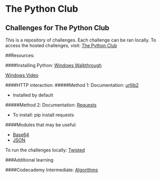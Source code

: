 # The Python Club

## Challenges for The Python Club

This is a repository of challenges. Each challenge can be ran locally. To access the hosted challenges, visit: [The Python Club](http://thepythonclub.org/)

##Resources:

####Installing Python:
[Windows Walkthrough](http://docs.python-guide.org/en/latest/starting/install/win.html)

[Windows Video](http://www.youtube.com/watch?v=L5t5U0XnSew)

####HTTP interaction:
#####Method 1:
Documentation: [urllib2](http://www.pythonforbeginners.com/python-on-the-web/how-to-use-urllib2-in-python/)
* Installed by default

#####Method 2:
Documentation: [Requests](http://python-requests.org/)
* To install: pip install requests

####Modules that may be useful:
* [Base64](http://docs.python.org/2/library/base64.html)
* [JSON](http://docs.python.org/2/library/json.html)

To run the challenges locally: [Twisted](http://twistedmatrix.com/trac/)


###Additional learning

####Codecademy Intermediate:
[Algorithms](http://www.codecademy.com/courses/python-intermediate-en-NYXmc)